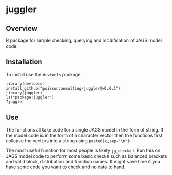 # juggler

## Overview

R package for simple checking, querying and modification
of JAGS model code.

## Installation

To install use the `devtools` package:

    library(devtools)
    install_github("poissonconsulting/juggler@v0.0.1")
    library(juggler)
    ls("package:juggler")
    ?juggler

## Use

The functions all take code for a single JAGS model in the form of string. If the 
model code is in the form of a character vector then the functions first collapse the 
vectors into a string using `paste0(x,sep="\n")`.

The most useful function for most people is likely `jg_check()`. Run this on
JAGS model code to perform some basic checks such as balanced brackets
and valid block, distribution and function names. 
It might save time if you have some code you want to check and no data to hand.


